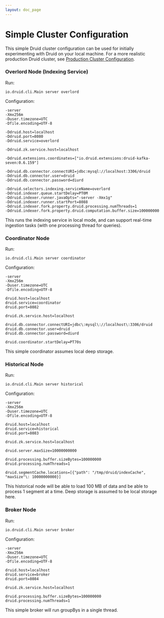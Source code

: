 ```yaml
---
layout: doc_page
---
```

Simple Cluster Configuration
===============================

This simple Druid cluster configuration can be used for initially experimenting with Druid on your local machine. For a more realistic production Druid cluster, see [Production Cluster Configuration](Production-Cluster-Configuration.html).

### Overlord Node (Indexing Service)

Run:

```
io.druid.cli.Main server overlord
```

Configuration:

```
-server
-Xmx256m
-Duser.timezone=UTC
-Dfile.encoding=UTF-8

-Ddruid.host=localhost
-Ddruid.port=8080
-Ddruid.service=overlord

-Ddruid.zk.service.host=localhost

-Ddruid.extensions.coordinates=["io.druid.extensions:druid-kafka-seven:0.6.159"]

-Ddruid.db.connector.connectURI=jdbc:mysql://localhost:3306/druid
-Ddruid.db.connector.user=druid
-Ddruid.db.connector.password=diurd

-Ddruid.selectors.indexing.serviceName=overlord
-Ddruid.indexer.queue.startDelay=PT0M
-Ddruid.indexer.runner.javaOpts="-server -Xmx1g"
-Ddruid.indexer.runner.startPort=8088
-Ddruid.indexer.fork.property.druid.processing.numThreads=1
-Ddruid.indexer.fork.property.druid.computation.buffer.size=100000000
```

This runs the indexing service in local mode, and can support real-time ingestion tasks (with one processing thread for queries).

### Coordinator Node

Run:

```
io.druid.cli.Main server coordinator
```

Configuration:

```
-server
-Xmx256m
-Duser.timezone=UTC
-Dfile.encoding=UTF-8

druid.host=localhost
druid.service=coordinator
druid.port=8082

druid.zk.service.host=localhost

druid.db.connector.connectURI=jdbc\:mysql\://localhost\:3306/druid
druid.db.connector.user=druid
druid.db.connector.password=diurd

druid.coordinator.startDelay=PT70s
```

This simple coordinator assumes local deep storage.

### Historical Node

Run:

```
io.druid.cli.Main server historical
```

Configuration:

```
-server
-Xmx256m
-Duser.timezone=UTC
-Dfile.encoding=UTF-8

druid.host=localhost
druid.service=historical
druid.port=8083

druid.zk.service.host=localhost

druid.server.maxSize=10000000000

druid.processing.buffer.sizeBytes=100000000
druid.processing.numThreads=1

druid.segmentCache.locations=[{"path": "/tmp/druid/indexCache", "maxSize"\: 10000000000}]
```

This historical node will be able to load 100 MB of data and be able to process 1 segment at a time. Deep storage is assumed to be local storage here.

### Broker Node

Run:

```
io.druid.cli.Main server broker
```

Configuration:

```
-server
-Xmx256m
-Duser.timezone=UTC
-Dfile.encoding=UTF-8

druid.host=localhost
druid.service=broker
druid.port=8084

druid.zk.service.host=localhost

druid.processing.buffer.sizeBytes=100000000
druid.processing.numThreads=1
```

This simple broker will run groupBys in a single thread.